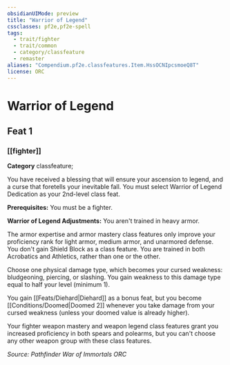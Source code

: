 ```yaml
---
obsidianUIMode: preview
title: "Warrior of Legend"
cssclasses: pf2e,pf2e-spell
tags:
  - trait/fighter
  - trait/common
  - category/classfeature
  - remaster
aliases: "Compendium.pf2e.classfeatures.Item.HssOCNIpcsmoeQ8T"
license: ORC
---
```

# Warrior of Legend
## Feat 1
### [[fighter]]

**Category** classfeature; 




You have received a blessing that will ensure your ascension to legend, and a curse that foretells your inevitable fall. You must select Warrior of Legend Dedication as your 2nd-level class feat.

**Prerequisites:** You must be a fighter.

**Warrior of Legend Adjustments:** You aren't trained in heavy armor.

The armor expertise and armor mastery class features only improve your proficiency rank for light armor, medium armor, and unarmored defense. You don't gain Shield Block as a class feature. You are trained in both Acrobatics and Athletics, rather than one or the other.

Choose one physical damage type, which becomes your cursed weakness: bludgeoning, piercing, or slashing. You gain weakness to this damage type equal to half your level (minimum 1).

You gain [[Feats/Diehard|Diehard]] as a bonus feat, but you become [[Conditions/Doomed|Doomed 2]] whenever you take damage from your cursed weakness (unless your doomed value is already higher).

Your fighter weapon mastery and weapon legend class features grant you increased proficiency in both spears and polearms, but you can't choose any other weapon group with these class features.

*Source: Pathfinder War of Immortals*
*ORC*